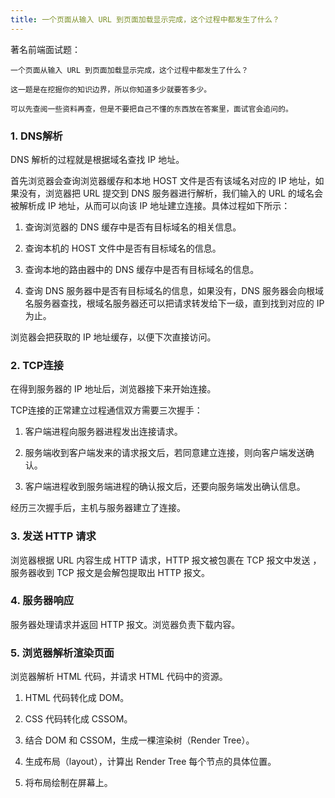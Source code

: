 ```yaml
---
title: 一个页面从输入 URL 到页面加载显示完成，这个过程中都发生了什么？
---
```


著名前端面试题：
```
一个页面从输入 URL 到页面加载显示完成，这个过程中都发生了什么？

这一题是在挖掘你的知识边界，所以你知道多少就要答多少。

可以先查阅一些资料再查，但是不要把自己不懂的东西放在答案里，面试官会追问的。
```

### 1. DNS解析

DNS 解析的过程就是根据域名查找 IP 地址。

首先浏览器会查询浏览器缓存和本地 HOST 文件是否有该域名对应的 IP 地址，如果没有，浏览器把 URL 提交到 DNS 服务器进行解析，我们输入的 URL 的域名会被解析成 IP 地址，从而可以向该 IP 地址建立连接。具体过程如下所示：

1. 查询浏览器的 DNS 缓存中是否有目标域名的相关信息。

2. 查询本机的 HOST 文件中是否有目标域名的信息。

3. 查询本地的路由器中的 DNS 缓存中是否有目标域名的信息。

4. 查询 DNS 服务器中是否有目标域名的信息，如果没有，DNS 服务器会向根域名服务器查找，根域名服务器还可以把请求转发给下一级，直到找到对应的 IP 为止。

浏览器会把获取的 IP 地址缓存，以便下次直接访问。

### 2. TCP连接

在得到服务器的 IP 地址后，浏览器接下来开始连接。

TCP连接的正常建立过程通信双方需要三次握手：

1. 客户端进程向服务器进程发出连接请求。

2. 服务端收到客户端发来的请求报文后，若同意建立连接，则向客户端发送确认。

3. 客户端进程收到服务端进程的确认报文后，还要向服务端发出确认信息。

经历三次握手后，主机与服务器建立了连接。

### 3. 发送 HTTP 请求

浏览器根据 URL 内容生成 HTTP 请求，HTTP 报文被包裹在 TCP 报文中发送 ，服务器收到 TCP 报文是会解包提取出 HTTP 报文。

### 4. 服务器响应

服务器处理请求并返回 HTTP 报文。浏览器负责下载内容。

### 5. 浏览器解析渲染页面

浏览器解析 HTML 代码，并请求 HTML 代码中的资源。

1. HTML 代码转化成 DOM。

2. CSS 代码转化成 CSSOM。

3. 结合 DOM 和 CSSOM，生成一棵渲染树（Render Tree）。

4. 生成布局（layout），计算出 Render Tree 每个节点的具体位置。

5. 将布局绘制在屏幕上。